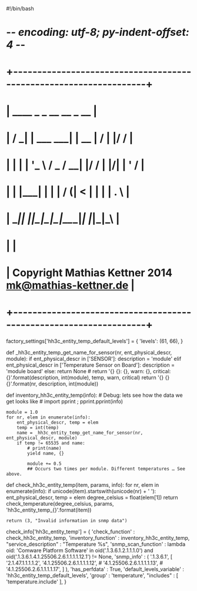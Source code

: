 #!/bin/bash
# -*- encoding: utf-8; py-indent-offset: 4 -*-
# +------------------------------------------------------------------+
# |             ____ _               _        __  __ _  __           |
# |            / ___| |__   ___  ___| | __   |  \/  | |/ /           |
# |           | |   | '_ \ / _ \/ __| |/ /   | |\/| | ' /            |
# |           | |___| | | |  __/ (__|   <    | |  | | . \            |
# |            \____|_| |_|\___|\___|_|\_\___|_|  |_|_|\_\           |
# |                                                                  |
# | Copyright Mathias Kettner 2014             mk@mathias-kettner.de |
# +------------------------------------------------------------------+



factory_settings['hh3c_entity_temp_default_levels'] = {
    'levels': (61, 66),
}

def _hh3c_entity_temp_get_name_for_sensor(nr, ent_physical_descr, module):
    if ent_physical_descr in ['SENSOR']:
        description = 'module'
    elif ent_physical_descr in ['Temperature Sensor on Board']:
        description = 'module board'
    else:
        return None
    # return '{} {}: {}, warn: {}, critical: {}'.format(description, int(module), temp, warn, critical)
    return '{} {} {}'.format(nr, description, int(module))

def inventory_hh3c_entity_temp(info):
    # Debug: lets see how the data we get looks like
    # import pprint ; pprint.pprint(info)

    module = 1.0
    for nr, elem in enumerate(info):
        ent_physical_descr, temp = elem
        temp = int(temp)
        name = _hh3c_entity_temp_get_name_for_sensor(nr, ent_physical_descr, module)
        if temp != 65535 and name:
            # print(name)
            yield name, {}

            module += 0.5
            ## Occurs two times per module. Different temperatures … See above.

def check_hh3c_entity_temp(item, params, info):
    for nr, elem in enumerate(info):
        if unicode(item).startswith(unicode(nr) + ' '):
            ent_physical_descr, temp = elem
            degree_celsius = float(elem[1])
            return check_temperature(degree_celsius, params, 'hh3c_entity_temp_{}'.format(item))

    return (3, "Invalid information in snmp data")

check_info['hh3c_entity_temp'] = {
    'check_function'          : check_hh3c_entity_temp,
    'inventory_function'      : inventory_hh3c_entity_temp,
    "service_description"     : "Temperature %s",
    'snmp_scan_function'      : lambda oid: 'Comware Platform Software' in oid('.1.3.6.1.2.1.1.1.0') and \
        oid('.1.3.6.1.4.1.25506.2.6.1.1.1.1.12.1') != None,
    'snmp_info'               : ( '.1.3.6.1',
        [
            '2.1.47.1.1.1.1.2',
            '4.1.25506.2.6.1.1.1.1.12',
            # '4.1.25506.2.6.1.1.1.1.13',
            # '4.1.25506.2.6.1.1.1.1.17',
        ] ),
    'has_perfdata'            : True,
    'default_levels_variable' : 'hh3c_entity_temp_default_levels',
    'group'                   : 'temperature',
    "includes"                : [ 'temperature.include' ],
}
